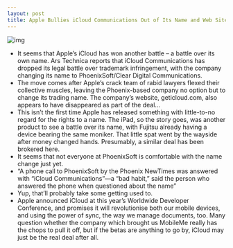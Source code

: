 ```yaml
---
layout: post
title: Apple Bullies iCloud Communications Out of Its Name and Web Site
---
```

![img](http://media.idownloadblog.com/wp-content/uploads/2011/09/icloud_logo-e1315329380459.jpeg)
* It seems that Apple’s iCloud has won another battle – a battle over its own name. Ars Technica reports that iCloud Communications has dropped its legal battle over trademark infringement, with the company changing its name to PhoenixSoft/Clear Digital Communications.
* The move comes after Apple’s crack team of rabid lawyers flexed their collective muscles, leaving the Phoenix-based company no option but to change its trading name. The company’s website, geticloud.com, also appears to have disappeared as part of the deal…
* This isn’t the first time Apple has released something with little-to-no regard for the rights to a name. The iPad, so the story goes, was another product to see a battle over its name, with Fujitsu already having a device bearing the same moniker. That little spat went by the wayside after money changed hands. Presumably, a similar deal has been brokered here.
* It seems that not everyone at PhoenixSoft is comfortable with the name change just yet.
* “A phone call to PhoenixSoft by the Phoenix NewTimes was answered with “iCloud Communications”—a “bad habit,” said the person who answered the phone when questioned about the name”
* Yup, that’ll probably take some getting used to.
* Apple announced iCloud at this year’s Worldwide Developer Conference, and promises it will revolutionise both our mobile devices, and using the power of sync, the way we manage documents, too. Many question whether the company which brought us MobileMe really has the chops to pull it off, but if the betas are anything to go by, iCloud may just be the real deal after all.

